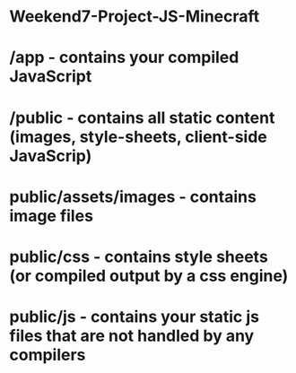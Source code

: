 # Weekend7-Project-JS-Minecraft

# /app - contains your compiled JavaScript

# /public - contains all static content (images, style-sheets, client-side JavaScrip)

# public/assets/images - contains image files

# public/css - contains style sheets (or compiled output by a css engine)

# public/js - contains your static js files that are not handled by any compilers
